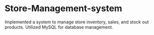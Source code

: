 # Store-Management-system
 Implemented a system to manage store inventory, sales, and stock out  products. Utilized MySQL for database management.
